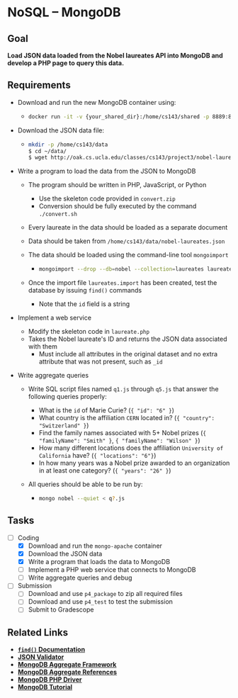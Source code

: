 # NoSQL – MongoDB

## Goal

**Load JSON data loaded from the Nobel laureates API into MongoDB and develop a PHP page to query this data.**

## Requirements

- Download and run the new MongoDB container using:

  - ```bash
    docker run -it -v {your_shared_dir}:/home/cs143/shared -p 8889:80 --name mongo-apache junghoo/mongo-apache
    ```

- Download the JSON data file:

  - ```bash
    mkdir -p /home/cs143/data
    $ cd ~/data/
    $ wget http://oak.cs.ucla.edu/classes/cs143/project3/nobel-laureates.json
    ```

- Write a program to load the data from the JSON to MongoDB

  - The program should be written in PHP, JavaScript, or Python

    - Use the skeleton code provided in `convert.zip`
    - Conversion should be fully executed by the command `./convert.sh`

  - Every laureate in the data should be loaded as a separate document

  - Data should be taken from `/home/cs143/data/nobel-laureates.json`

  - The data should be loaded using the command-line tool `mongoimport`

    - ```bash
      mongoimport --drop --db=nobel --collection=laureates laureates.import
      ```

  - Once the import file `laureates.import` has been created, test the database by issuing `find()` commands

    - Note that the `id` field is a string

- Implement a web service

  - Modify the skeleton code in `laureate.php`
  - Takes the Nobel laureate's ID and returns the JSON data associated with them
    - Must include all attributes in the original dataset and no extra attribute that was not present, such as `_id`

- Write aggregate queries

  - Write SQL script files named `q1.js` through `q5.js` that answer the following queries properly:

    - What is the `id` of Marie Curie? (`{ "id": "6" }`)
    - What country is the affiliation `CERN` located in? (`{ "country": "Switzerland" }`)
    - Find the family names associated with 5+ Nobel prizes (`{ "familyName": "Smith" }`, `{ "familyName": "Wilson" }`)
    - How many different locations does the affiliation `University of California` have? (`{ "locations": "6"}`)
    - In how many years was a Nobel prize awarded to an organization in at least one category? (`{ "years": "26" }`)

  - All queries should be able to be run by:

    - ```bash
      mongo nobel --quiet < q?.js
      ```

      

## Tasks

- [ ] Coding
  - [x] Download and run the `mongo-apache` container
  - [x] Download the JSON data
  - [x] Write a program that loads the data to MongoDB
  - [ ] Implement a PHP web service that connects to MongoDB
  - [ ] Write aggregate queries and debug
- [ ] Submission
  - [ ] Download and use `p4_package` to zip all required files
  - [ ]  Download and use `p4_test` to test the submission
  - [ ] Submit to Gradescope

## Related Links

- **[`find()` Documentation](https://docs.mongodb.com/v4.4/tutorial/query-documents/)**
- **[JSON Validator](https://jsonlint.com/)**
- **[MongoDB Aggregate Framework](https://studio3t.com/knowledge-base/articles/mongodb-aggregation-framework/)**
- **[MongoDB Aggregate References](https://docs.mongodb.com/v4.4/reference/aggregation/)**
- **[MongoDB PHP Driver](https://oak.cs.ucla.edu/classes/cs143/project4/php-mongodb.html)**
- **[MongoDB Tutorial](https://www.tutorialspoint.com/mongodb/index.htm)**
